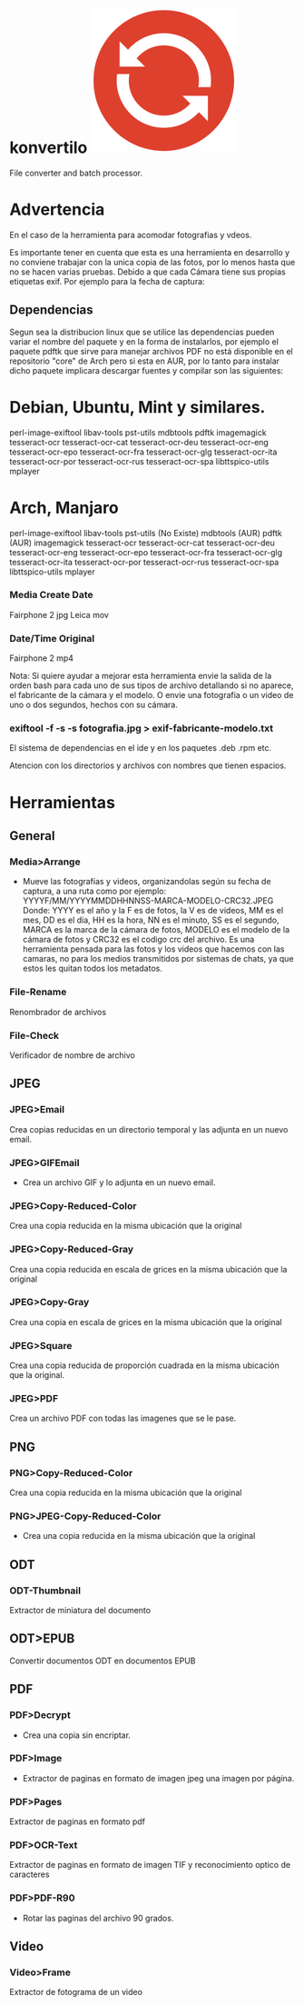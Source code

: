 # konvertilo  ![](./logo.png)
File converter and batch processor.

# Advertencia
En el caso de la herramienta para acomodar fotografias y vdeos.

Es importante tener en cuenta que esta es una herramienta en desarrollo y no conviene trabajar con la unica copia de las fotos, por lo menos hasta que no se hacen varias pruebas. Debido a que cada Cámara tiene sus propias etiquetas exif.
Por ejemplo para la fecha de captura:

## Dependencias
Segun sea la distribucion linux que se utilice las dependencias pueden variar el nombre del paquete y en la forma de instalarlos, por ejemplo el paquete pdftk que sirve para manejar archivos PDF no está disponible en el repositorio "core" de Arch pero si esta en AUR, por lo tanto para instalar dicho paquete implicara descargar fuentes y compilar   son las siguientes:

# Debian, Ubuntu, Mint y similares.
perl-image-exiftool
libav-tools
pst-utils
mdbtools
pdftk
imagemagick
tesseract-ocr
tesseract-ocr-cat
tesseract-ocr-deu
tesseract-ocr-eng
tesseract-ocr-epo
tesseract-ocr-fra
tesseract-ocr-glg
tesseract-ocr-ita
tesseract-ocr-por
tesseract-ocr-rus
tesseract-ocr-spa
libttspico-utils
mplayer

# Arch, Manjaro
perl-image-exiftool
libav-tools
pst-utils (No Existe)
mdbtools (AUR)
pdftk (AUR)
imagemagick
tesseract-ocr
tesseract-ocr-cat
tesseract-ocr-deu
tesseract-ocr-eng
tesseract-ocr-epo
tesseract-ocr-fra
tesseract-ocr-glg
tesseract-ocr-ita
tesseract-ocr-por
tesseract-ocr-rus
tesseract-ocr-spa
libttspico-utils
mplayer

### Media Create Date
Fairphone 2 jpg
Leica mov

### Date/Time Original
Fairphone 2 mp4

Nota: Si quiere ayudar a mejorar esta herramienta envie la salida de la orden bash para cada uno de sus tipos de archivo detallando si no aparece, el fabricante de la cámara y el modelo. O envie una fotografia o un video de uno o dos segundos, hechos con su cámara.

### exiftool -f -s -s fotografia.jpg > exif-fabricante-modelo.txt

El sistema de dependencias en el ide y en los paquetes .deb .rpm etc.

Atencion con los directorios y archivos con nombres que tienen espacios.


# Herramientas
## General

### Media>Arrange
* Mueve las fotografias y videos, organizandolas según su fecha de captura, a una ruta como por ejemplo:
 YYYYF/MM/YYYYMMDDHHNNSS-MARCA-MODELO-CRC32.JPEG Donde:
 YYYY es el año y la F es de fotos, la V es de videos, MM es el mes, DD es el dia, HH es la hora, NN es el minuto, SS es el segundo, MARCA es la marca de la cámara de fotos, MODELO es el modelo de la cámara de fotos y CRC32 es el codigo crc del archivo.
Es una herramienta pensada para las fotos y los videos que hacemos con las camaras, no para los medios transmitidos por sistemas de chats, ya que estos les quitan todos los metadatos.

### File-Rename
Renombrador de archivos

### File-Check
Verificador de nombre de archivo

## JPEG

### JPEG>Email
Crea copias reducidas en un directorio temporal y las adjunta en un nuevo email.

### JPEG>GIFEmail
* Crea un archivo GIF y lo adjunta en un nuevo email.

### JPEG>Copy-Reduced-Color
Crea una copia reducida en la misma ubicación que la original

### JPEG>Copy-Reduced-Gray
Crea una copia reducida en escala de grices en la misma ubicación que la original

### JPEG>Copy-Gray
Crea una copia en escala de grices en la misma ubicación que la original

### JPEG>Square
Crea una copia reducida de proporción cuadrada en la misma ubicación que la original.

### JPEG>PDF
Crea un archivo PDF con todas	 las imagenes que se le pase.

## PNG

### PNG>Copy-Reduced-Color
Crea una copia reducida en la misma ubicación que la original

### PNG>JPEG-Copy-Reduced-Color
* Crea una copia reducida en la misma ubicación que la original

## ODT

### ODT-Thumbnail
Extractor de miniatura del documento

## ODT>EPUB
Convertir documentos ODT en documentos EPUB

## PDF

### PDF>Decrypt
* Crea una copia sin encriptar.

### PDF>Image
* Extractor de paginas en formato de imagen jpeg una imagen por página.

### PDF>Pages
Extractor de paginas en formato pdf

### PDF>OCR-Text
Extractor de paginas en formato de imagen TIF y reconocimiento optico de caracteres

### PDF>PDF-R90
* Rotar las paginas del archivo 90 grados.

## Video

### Video>Frame
Extractor de fotograma de un video


